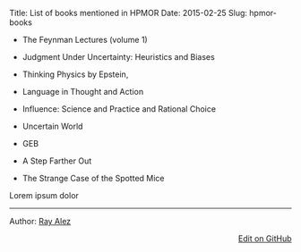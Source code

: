 Title: List of books mentioned in HPMOR
Date: 2015-02-25
Slug: hpmor-books

- The Feynman Lectures (volume 1) 
- Judgment Under Uncertainty: Heuristics and Biases 
- Thinking Physics by Epstein,
- Language in Thought and Action
- Influence: Science and Practice and Rational Choice
- Uncertain World
- GEB

- A Step Farther Out
- The Strange Case of the Spotted Mice


Lorem ipsum dolor

<div id="article-info">
<hr/>
Author: <a href="http://rationalfiction.io/users/rayalez">Ray Alez</a>

<a style="float:right;"
href="https://github.com/raymestalez/rationalfiction/blob/master/content/hpmor-books.md">Edit on GitHub</a>
</div>
